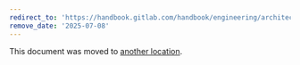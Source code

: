 ```yaml
---
redirect_to: 'https://handbook.gitlab.com/handbook/engineering/architecture/design-documents/secret_manager/decisions/004_openbao/'
remove_date: '2025-07-08'
---
```


This document was moved to [another location](https://handbook.gitlab.com/handbook/engineering/architecture/design-documents/secret_manager/decisions/004_openbao/).

<!-- This redirect file can be deleted after <2025-07-08>. -->
<!-- Redirects that point to other docs in the same project expire in three months. -->
<!-- Redirects that point to docs in a different project or site (for example, link is not relative and starts with `https:`) expire in one year. -->
<!-- Before deletion, see: https://docs.gitlab.com/ee/development/documentation/redirects.html -->

